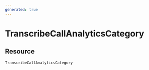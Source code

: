 ```yaml
---
generated: true
---
```


# TranscribeCallAnalyticsCategory


## Resource

```text
TranscribeCallAnalyticsCategory
```



